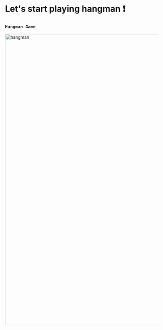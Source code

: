 # Let's start playing hangman ❗
### `Hangman Game`

<img width="960" alt="hangman" src="https://github.com/DavidKCoder/hangman-game/assets/54977310/8cbf7354-de01-4b5c-aa65-4fa3cc5f2fa3">
